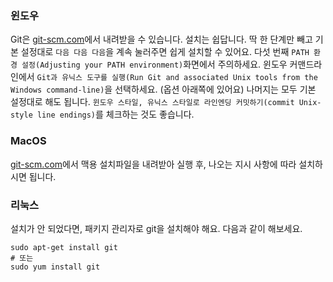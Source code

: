 ### 윈도우

Git은 [git-scm.com](http://git-scm.com/)에서 내려받을 수 있습니다. 설치는 쉽답니다. 딱 한 단계만 빼고 기본 설정대로 `다음 다음 다음`을 계속 눌러주면 쉽게 설치할 수 있어요. 다섯 번째 `PATH 환경 설정(Adjusting your PATH environment)`화면에서 주의하세요. 윈도우 커맨드라인에서 `Git과 유닉스 도구를 실행(Run Git and associated Unix tools from the Windows command-line)`을 선택하세요. (옵션 아래쪽에 있어요) 나머지는 모두 기본 설정대로 해도 됩니다. `윈도우 스타일, 유닉스 스타일로 라인엔딩 커밋하기(commit Unix-style line endings)`를 체크하는 것도 좋습니다.

### MacOS

[git-scm.com](http://git-scm.com/)에서 맥용 설치파일을 내려받아 실행 후, 나오는 지시 사항에 따라 설치하시면 됩니다.

### 리눅스

설치가 안 되었다면, 패키지 관리자로 git을 설치해야 해요. 다음과 같이 해보세요.

```
sudo apt-get install git
# 또는
sudo yum install git
```
